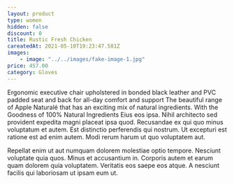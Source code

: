 ```yaml
---
layout: product
type: women
hidden: false
discount: 0
title: Rustic Fresh Chicken
careatedAt: 2021-05-10T19:23:47.581Z
images:
    - image: "../../images/fake-image-1.jpg"
price: 457.00
category: Gloves
---
```

Ergonomic executive chair upholstered in bonded black leather and PVC padded seat and back for all-day comfort and support
The beautiful range of Apple Naturalé that has an exciting mix of natural ingredients. With the Goodness of 100% Natural Ingredients
Eius eos ipsa. Nihil architecto sed provident expedita magni placeat ipsa quod. Recusandae ex qui quo minus voluptatum et autem. Est distinctio perferendis qui nostrum. Ut excepturi est ratione est ad enim autem. Modi rerum harum ut quo voluptatem aut.
 Repellat enim ut aut numquam dolorem molestiae optio tempore. Nesciunt voluptate quia quos. Minus et accusantium in. Corporis autem et earum quam dolorem quia voluptatem. Veritatis eos saepe eos atque. A nesciunt facilis qui laboriosam ut ipsam eum ut.
